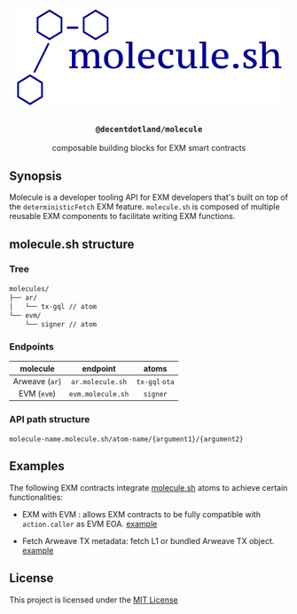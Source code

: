 <p align="center">
  <a href="https://decent.land">
    <img src="./img/molecule.svg" height="180">
  </a>
  <h3 align="center"><code>@decentdotland/molecule</code></h3>
  <p align="center">composable building blocks for EXM smart contracts</p>
</p>


## Synopsis
Molecule is a developer tooling API for EXM developers that's built on top of the `deterministicFetch` EXM feature. `molecule.sh` is composed of multiple reusable EXM components to facilitate writing EXM functions.

## molecule.sh structure

### Tree

```
molecules/
├── ar/
│   └── tx-gql // atom
└── evm/
    └── signer // atom
```
### Endpoints
| molecule  | endpoint | atoms
| :-------------: |:-------------:| :-------------:|
| Arweave (`ar`)   | `ar.molecule.sh`    | `tx-gql` `ota` |
| EVM (`evm`)      | `evm.molecule.sh`     | `signer`

### API path structure

`molecule-name.molecule.sh/atom-name/{argument1}/{argument2}`

## Examples
The following EXM contracts integrate [molecule.sh](http://molecule.sh) atoms to achieve certain functionalities:

- EXM with EVM : allows EXM contracts to be fully compatible with `action.caller` as EVM EOA. [example](./examples/evm-signing/wtf.md)

-  Fetch Arweave TX metadata: fetch L1 or bundled Arweave TX object. [example](./examples/l2-tx-content-type/wtf.md)

## License
This project is licensed under the [MIT License](./LICENSE)

